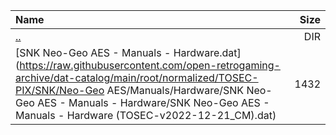 |Name|Size|
|:---|---:|
|[..](../index.html)|DIR|
|[SNK Neo-Geo AES - Manuals - Hardware.dat](https://raw.githubusercontent.com/open-retrogaming-archive/dat-catalog/main/root/normalized/TOSEC-PIX/SNK/Neo-Geo AES/Manuals/Hardware/SNK Neo-Geo AES - Manuals - Hardware/SNK Neo-Geo AES - Manuals - Hardware (TOSEC-v2022-12-21_CM).dat)|1432|
